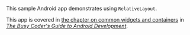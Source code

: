 This sample Android app demonstrates
using `RelativeLayout`.

This app is covered in 
[the chapter on common widgets and containers](https://commonsware.com/Android/previews/other-common-widgets-and-containers)
in [*The Busy Coder's Guide to Android Development*](https://commonsware.com/Android/).


